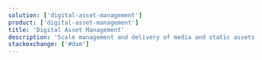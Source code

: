 ```yaml
---
solution: ['digital-asset-management']
product: ['digital-asset-management']
title: 'Digital Asset Management'
description: 'Scale management and delivery of media and static assets'
stackexchange: ['#dam']
---
```

